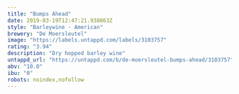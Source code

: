 ```yaml
---
title: "Bumps Ahead"
date: 2019-03-19T12:47:21.938063Z
style: "Barleywine - American"
brewery: "De Moersleutel"
image: "https://labels.untappd.com/labels/3103757"
rating: "3.94"
description: "Dry hopped barley wine"
untappd_url: "https://untappd.com/b/de-moersleutel-bumps-ahead/3103757"
abv: "10.0"
ibu: "0"
robots: noindex,nofollow
---
```


